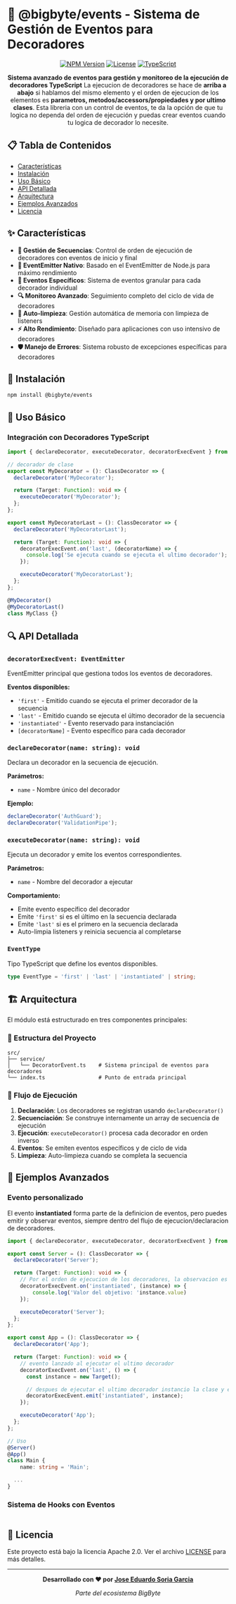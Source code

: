 


# 🎯 @bigbyte/events - Sistema de Gestión de Eventos para Decoradores

<div align="center">

[![NPM Version](https://img.shields.io/badge/version-0.1.0-blue.svg)](https://www.npmjs.com/package/@bigbyte/events) [![License](https://img.shields.io/badge/License-Apache%202.0-blue.svg)](LICENSE) [![TypeScript](https://img.shields.io/badge/TypeScript-5.9-blue.svg)](https://www.typescriptlang.org/)

**Sistema avanzado de eventos para gestión y monitoreo de la ejecución de decoradores TypeScript**
La ejecucion de decoradores se hace de **arriba a abajo** si hablamos del mismo elemento y el orden de ejecucion de los elementos es **parametros, metodos/accessors/propiedades y por ultimo clases**.
Esta libreria con un control de eventos, te da la opción de que tu logica no dependa del orden de ejecución y puedas crear eventos cuando tu logica de decorador lo necesite.

</div>

## 📋 Tabla de Contenidos

- [Características](#-características)
- [Instalación](#-instalación)
- [Uso Básico](#-uso-básico)
- [API Detallada](#-api-detallada)
- [Arquitectura](#-arquitectura)
- [Ejemplos Avanzados](#-ejemplos-avanzados)
- [Licencia](#-licencia)

## ✨ Características

- **🔄 Gestión de Secuencias**: Control de orden de ejecución de decoradores con eventos de inicio y final
- **📡 EventEmitter Nativo**: Basado en el EventEmitter de Node.js para máximo rendimiento
- **🎯 Eventos Específicos**: Sistema de eventos granular para cada decorador individual
- **🔍 Monitoreo Avanzado**: Seguimiento completo del ciclo de vida de decoradores
- **🧹 Auto-limpieza**: Gestión automática de memoria con limpieza de listeners
- **⚡ Alto Rendimiento**: Diseñado para aplicaciones con uso intensivo de decoradores
- **🛡️ Manejo de Errores**: Sistema robusto de excepciones específicas para decoradores

## 🚀 Instalación

```bash
npm install @bigbyte/events
```

## 🔧 Uso Básico

### Integración con Decoradores TypeScript

```typescript
import { declareDecorator, executeDecorator, decoratorExecEvent } from '@bigbyte/events';

// decorador de clase
export const MyDecorator = (): ClassDecorator => {
  declareDecorator('MyDecorator');

  return (Target: Function): void => {
    executeDecorator('MyDecorator');
  };
};

export const MyDecoratorLast = (): ClassDecorator => {
  declareDecorator('MyDecoratorLast');

  return (Target: Function): void => {
    decoratorExecEvent.on('last', (decoratorName) => {
      console.log('Se ejecuta cuando se ejecuta el ultimo decorador');
    });

    executeDecorator('MyDecoratorLast');
  };
};

@MyDecorator()
@MyDecoratorLast()
class MyClass {}
```

## 🔍 API Detallada

### `decoratorExecEvent: EventEmitter`

EventEmitter principal que gestiona todos los eventos de decoradores.

**Eventos disponibles:**

- `'first'` - Emitido cuando se ejecuta el primer decorador de la secuencia
- `'last'` - Emitido cuando se ejecuta el último decorador de la secuencia
- `'instantiated'` - Evento reservado para instanciación
- `[decoratorName]` - Evento específico para cada decorador

### `declareDecorator(name: string): void`

Declara un decorador en la secuencia de ejecución.

**Parámetros:**

- `name` - Nombre único del decorador

**Ejemplo:**

```typescript
declareDecorator('AuthGuard');
declareDecorator('ValidationPipe');
```

### `executeDecorator(name: string): void`

Ejecuta un decorador y emite los eventos correspondientes.

**Parámetros:**

- `name` - Nombre del decorador a ejecutar

**Comportamiento:**

- Emite evento específico del decorador
- Emite `'first'` si es el último en la secuencia declarada
- Emite `'last'` si es el primero en la secuencia declarada
- Auto-limpia listeners y reinicia secuencia al completarse

### `EventType`

Tipo TypeScript que define los eventos disponibles.

```typescript
type EventType = 'first' | 'last' | 'instantiated' | string;
```

## 🏗️ Arquitectura

El módulo está estructurado en tres componentes principales:

### 📁 Estructura del Proyecto

```
src/
├── service/
│   └── DecoratorEvent.ts    # Sistema principal de eventos para decoradores
└── index.ts                 # Punto de entrada principal
```

### 🔄 Flujo de Ejecución

1. **Declaración**: Los decoradores se registran usando `declareDecorator()`
2. **Secuenciación**: Se construye internamente un array de secuencia de ejecución
3. **Ejecución**: `executeDecorator()` procesa cada decorador en orden inverso
4. **Eventos**: Se emiten eventos específicos y de ciclo de vida
5. **Limpieza**: Auto-limpieza cuando se completa la secuencia

## 🔧 Ejemplos Avanzados

### Evento personalizado

El evento **instantiated** forma parte de la definicion de eventos, pero puedes emitir y observar eventos, siempre dentro del flujo de ejecucion/declaracion de decoradores.

```typescript
import { declareDecorator, executeDecorator, decoratorExecEvent } from '@bigbyte/events';

export const Server = (): ClassDecorator => {
  declareDecorator('Server');

  return (Target: Function): void => {
    // Por el orden de ejecucion de los decoradores, la observacion es previa a la emision
    decoratorExecEvent.on('instantiated', (instance) => {
        console.log('Valor del objetivo: 'instance.value)
    });

    executeDecorator('Server');
  };
};

export const App = (): ClassDecorator => {
  declareDecorator('App');

  return (Target: Function): void => {
    // evento lanzado al ejecutar el ultimo decorador
    decoratorExecEvent.on('last', () => {
      const instance = new Target();

      // despues de ejecutar el ultimo decorador instancio la clase y emito la instancia
      decoratorExecEvent.emit('instantiated', instance);
    });

    executeDecorator('App');
  };
};

// Uso
@Server()
@App()
class Main {
    name: string = 'Main';

  ...
}
```

### Sistema de Hooks con Eventos

```typescript

```

## 📄 Licencia

Este proyecto está bajo la licencia Apache 2.0. Ver el archivo [LICENSE](LICENSE) para más detalles.

---

<div align="center">

**Desarrollado con ❤️ por [Jose Eduardo Soria Garcia](mailto:alarifeproyect@gmail.com)**

_Parte del ecosistema BigByte_

</div>
